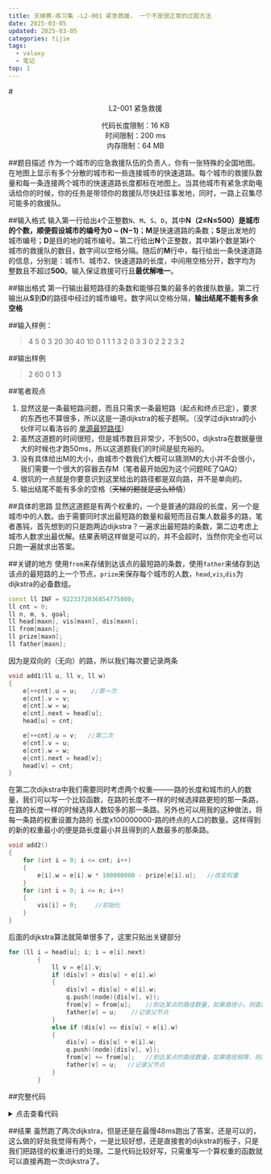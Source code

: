 ```yaml
---
title: 天梯赛-练习集 -L2-001 紧急救援， 一个不是很正常的过题方法
date: 2025-03-05
updated: 2025-03-05
categories: tijie
tags:
  - valaxy
  - 笔记
top: 1
---
```






#<center>L2-001 紧急救援</center>
<center>代码长度限制：16 KB</center>
<center>时间限制：200 ms </center>
<center>内存限制：64 MB</center>

##题目描述
作为一个城市的应急救援队伍的负责人，你有一张特殊的全国地图。在地图上显示有多个分散的城市和一些连接城市的快速道路。每个城市的救援队数量和每一条连接两个城市的快速道路长度都标在地图上。当其他城市有紧急求助电话给你的时候，你的任务是带领你的救援队尽快赶往事发地，同时，一路上召集尽可能多的救援队。

##输入格式
输入第一行给出`4`个正整数`N`、`M`、`S`、`D`，其中**N（2≤N≤500）**是城市的个数，顺便假设城市的编号为**0 ~ (N−1)**；**M**是快速道路的条数；**S**是出发地的城市编号；**D**是目的地的城市编号。第二行给出**N**个正整数，其中第**i**个数是第**i**个城市的救援队的数目，数字间以空格分隔。随后的**M**行中，每行给出一条快速道路的信息，分别是：城市1、城市2、快速道路的长度，中间用空格分开，数字均为整数且不超过**500**。输入保证救援可行且**最优解唯一**。

##输出格式
第一行输出最短路径的条数和能够召集的最多的救援队数量。第二行输出从**S**到**D**的路径中经过的城市编号。数字间以空格分隔，**输出结尾不能有多余空格**

##输入样例：
>4 5 0 3
20 30 40 10
0 1 1
1 3 2
0 3 3
0 2 2
2 3 2
>

##输出样例
>2 60
0 1 3
>

##笔者观点
1. 显然这是一条最短路问题，而且只需求一条最短路（起点和终点已定），要求的东西也不算很多，所以这是一道dijkstra的板子题啊。（没学过dijkstra的小伙伴可以看洛谷的 [单源最短路径](https://www.luogu.com.cn/problem/P4779)）
1. 虽然这道题的时间很短，但是城市数目非常少，不到500，dijkstra在数据量很大的时候也才跑50ms，所以这道题我们的时间是挺充裕的。
1. 没有具体给出M的大小，由城市个数我们大概可以猜测M的大小并不会很小，我们需要一个很大的容器去存M（笔者最开始因为这个问题RE了QAQ）
1. 很坑的一点就是你要意识到这里给出的路径都是双向路，并不是单向的。
1. 输出结尾不能有多余的空格（~~天梯的题就是这么矫情~~）

##具体的思路
显然这道题是有两个权重的，一个是普通的路段的长度，另一个是城市中的人数。由于需要同时求出最短路的数量和最短而且召集人数最多的路，笔者愚钝，首先想到的只是跑两边dijkstra？一遍求出最短路的条数，第二边考虑上城市人数求出最优解。结果表明这样做是可以的，并不会超时，当然你完全也可以只跑一遍就求出答案。

##关键的地方
使用`from`来存储到达该点的最短路的条数，使用`father`来储存到达该点的最短路的上一个节点，`prize`来保存每个城市的人数，`head`,`vis`,`dis`为dijkstra的必备数组。
```cpp
const ll INF = 9223372036854775800;
ll cnt = 0;
ll n, m, s, goal;
ll head[maxn], vis[maxn], dis[maxn];
ll from[maxn];
ll prize[maxn];
ll father[maxn];
```
因为是双向的（无向）的路，所以我们每次要记录两条
```cpp
void add1(ll u, ll v, ll w)
{
    e[++cnt].u = u;    //第一次
    e[cnt].v = v;
    e[cnt].w = w;
    e[cnt].next = head[u];
    head[u] = cnt;

    e[++cnt].u = v;   //第二次
    e[cnt].v = u;
    e[cnt].w = w;
    e[cnt].next = head[v];
    head[v] = cnt;
}

```

在第二次dijkstra中我们需要同时考虑两个权重———路的长度和城市的人的数量，我们可以写一个比较函数，在路的长度不一样的时候选择路更短的那一条路，在路的长度一样的时候选择人数较多的那一条路。另外也可以用我的这种做法，将每一条路的权重设置为路的 长度x100000000-路的终点的人口的数量。这样得到的新的权重最小的便是路长度最小并且得到的人数最多的那条路。
```cpp
void add2()
{
    for (int i = 0; i <= cnt; i++)
    {
        e[i].w = e[i].w * 100000000 - prize[e[i].u];   //改变权重
    }
    for (int i = 0; i <= n; i++)
    {
        vis[i] = 0;     //初始化
    }
}
```

后面的dijkstra算法就简单很多了，这里只贴出关键部分
```cpp
for (ll i = head[u]; i; i = e[i].next)
        {
            ll v = e[i].v;
            if (dis[v] > dis[u] + e[i].w)
            {
                dis[v] = dis[u] + e[i].w;
                q.push((node){dis[v], v});
                from[v] = from[u];    //到达某点的路径数量，如果路径小，则直接赋值
                father[v] = u;    //记录父节点
            }
            else if (dis[v] == dis[u] + e[i].w)
            {
                dis[v] = dis[u] + e[i].w;
                q.push((node){dis[v], v});
                from[v] += from[u];   //到达某点的路径数量，如果路径相等，则路径数量相加
                father[v] = u;   //记录父节点
            }
        }
```

##完整代码
<details>
<summary>点击查看代码</summary>

```
#include <bits/stdc++.h>
using namespace std;
typedef long long ll;
const int maxn = 1000;
const ll INF = 9223372036854775800;
ll cnt = 0;
ll n, m, s, goal;
ll head[maxn], vis[maxn], dis[maxn];
ll from[maxn];
ll prize[maxn];
ll father[maxn];

struct edge
{
    ll v, u, w, next;
} e[10000007];

struct node
{
    ll w;
    ll now;
    inline bool operator<(const node &a) const  //比较方法
    {
        return w > a.w;
    }
};
priority_queue<node> q;   //大根堆

void add1(ll u, ll v, ll w)
{
    e[++cnt].u = u;
    e[cnt].v = v;
    e[cnt].w = w;
    e[cnt].next = head[u];
    head[u] = cnt;

    e[++cnt].u = v;
    e[cnt].v = u;
    e[cnt].w = w;
    e[cnt].next = head[v];
    head[v] = cnt;
}

void add2()
{
    for (int i = 0; i <= cnt; i++)
    {
        e[i].w = e[i].w * 100000000 - prize[e[i].u];
    }
    for (int i = 0; i <= n; i++)
    {
        vis[i] = 0;
    }
}

void djtestua()
{
    for (int i = 0; i < n; i++)
    {
        father[i] = -1;
        dis[i] = INF;
        from[i] = 1;
    }
    dis[s] = 0;
    q.push((node){0, s});
    while (!q.empty())
    {
        node temp = q.top();
        ll u = temp.now;
        q.pop();
        if (vis[u])
            continue;
        vis[u] = 1;
        for (ll i = head[u]; i; i = e[i].next)
        {
            ll v = e[i].v;
            if (dis[v] > dis[u] + e[i].w)
            {
                dis[v] = dis[u] + e[i].w;
                q.push((node){dis[v], v});
                from[v] = from[u];
                father[v] = u;
            }
            else if (dis[v] == dis[u] + e[i].w)
            {
                dis[v] = dis[u] + e[i].w;
                q.push((node){dis[v], v});
                from[v] += from[u];
                father[v] = u;
            }
        }
    }
}

int main()
{
    ios::sync_with_stdio(false);
    cin.tie(0);
    cout.tie(0);

    cin >> n >> m >> s >> goal;

    for (int i = 0; i < n; i++)
    {
        cin >> prize[i];
    }

    for (int i = 0; i < m; i++)
    {
        ll a, b, c;
        cin >> a >> b >> c;
        add1(a, b, c);
    }
    djtestua();
    // cout << "num: ";
    cout << from[goal] << " ";
    // cout << endl;
    // cout << "from " << endl;
    // for (int i = 0; i < 10; i++)
    // {
    //     cout << from[i] << ' '; 
    // }
    // cout << endl;

    add2();
    djtestua();

    // cout << "father  "  << endl;;
    // for (int i = 0; i < 10; i++)
    // {
    //     cout << father[i] << ' ';
    // }
    // cout << endl;

    ll sum = 0;
    stack<ll> sta;
    ll goaltemp = goal;

    while (goaltemp != -1)
    {
        sta.push(goaltemp);
        sum += prize[goaltemp];
        goaltemp = father[goaltemp];
    }

    // cout << "sum : ";
    cout << sum;
    cout << endl;

    //cout << "dian: " << endl;
    cout << sta.top();
    sta.pop();
    while (!sta.empty())
    {
        cout << " ";
        cout << sta.top();
        sta.pop();
    }

    return 0;
}
```
</details>

##结果
虽然跑了两次dijkstra，但是还是在最慢48ms跑出了答案，还是可以的，这么做的好处我觉得有两个，一是比较好想，还是直接套的dijkstra的板子，只是我们把路径的权重进行的处理。二是代码比较好写，只需重写一个算权重的函数就可以直接再跑一次dijkstra了。